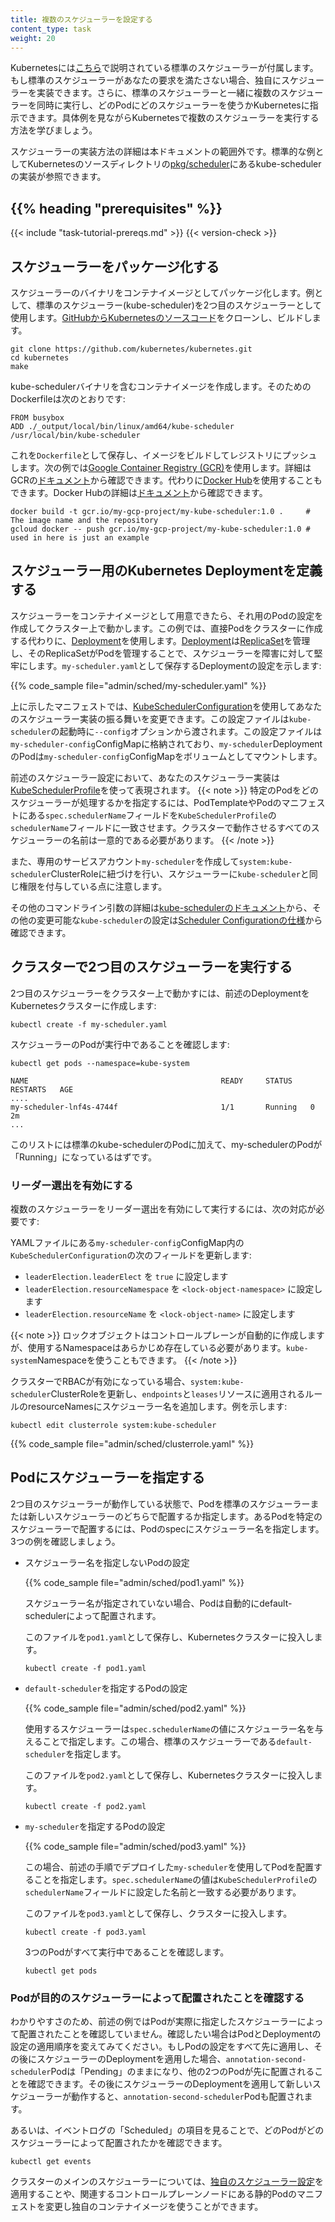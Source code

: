 ```yaml
---
title: 複数のスケジューラーを設定する
content_type: task
weight: 20
---
```


<!-- overview -->

Kubernetesには[こちら](/docs/reference/command-line-tools-reference/kube-scheduler/)で説明されている標準のスケジューラーが付属します。もし標準のスケジューラーがあなたの要求を満たさない場合、独自にスケジューラーを実装できます。さらに、標準のスケジューラーと一緒に複数のスケジューラーを同時に実行し、どのPodにどのスケジューラーを使うかKubernetesに指示できます。具体例を見ながらKubernetesで複数のスケジューラーを実行する方法を学びましょう。

スケジューラーの実装方法の詳細は本ドキュメントの範囲外です。標準的な例としてKubernetesのソースディレクトリの[pkg/scheduler](https://github.com/kubernetes/kubernetes/tree/master/pkg/scheduler)にあるkube-schedulerの実装が参照できます。

## {{% heading "prerequisites" %}}

{{< include "task-tutorial-prereqs.md" >}} {{< version-check >}}

<!-- steps -->

## スケジューラーをパッケージ化する

スケジューラーのバイナリをコンテナイメージとしてパッケージ化します。例として、標準のスケジューラー(kube-scheduler)を2つ目のスケジューラーとして使用します。[GitHubからKubernetesのソースコード](https://github.com/kubernetes/kubernetes)をクローンし、ビルドします。

```shell
git clone https://github.com/kubernetes/kubernetes.git
cd kubernetes
make
```

kube-schedulerバイナリを含むコンテナイメージを作成します。そのためのDockerfileは次のとおりです:

```docker
FROM busybox
ADD ./_output/local/bin/linux/amd64/kube-scheduler /usr/local/bin/kube-scheduler
```

これを`Dockerfile`として保存し、イメージをビルドしてレジストリにプッシュします。次の例では[Google Container Registry (GCR)](https://cloud.google.com/container-registry/)を使用します。詳細はGCRの[ドキュメント](https://cloud.google.com/container-registry/docs/)から確認できます。代わりに[Docker Hub](https://hub.docker.com/search?q=)を使用することもできます。Docker Hubの詳細は[ドキュメント](https://docs.docker.com/docker-hub/repos/create/#create-a-repository)から確認できます。

```shell
docker build -t gcr.io/my-gcp-project/my-kube-scheduler:1.0 .     # The image name and the repository
gcloud docker -- push gcr.io/my-gcp-project/my-kube-scheduler:1.0 # used in here is just an example
```

## スケジューラー用のKubernetes Deploymentを定義する

スケジューラーをコンテナイメージとして用意できたら、それ用のPodの設定を作成してクラスター上で動かします。この例では、直接Podをクラスターに作成する代わりに、[Deployment](/ja/docs/concepts/workloads/controllers/deployment/)を使用します。[Deployment](/ja/docs/concepts/workloads/controllers/deployment/)は[ReplicaSet](/ja/docs/concepts/workloads/controllers/replicaset/)を管理し、そのReplicaSetがPodを管理することで、スケジューラーを障害に対して堅牢にします。`my-scheduler.yaml`として保存するDeploymentの設定を示します:

{{% code_sample file="admin/sched/my-scheduler.yaml" %}}

上に示したマニフェストでは、[KubeSchedulerConfiguration](/ja/docs/reference/scheduling/config/)を使用してあなたのスケジューラー実装の振る舞いを変更できます。この設定ファイルは`kube-scheduler`の起動時に`--config`オプションから渡されます。この設定ファイルは`my-scheduler-config`ConfigMapに格納されており、`my-scheduler`DeploymentのPodは`my-scheduler-config`ConfigMapをボリュームとしてマウントします。

前述のスケジューラー設定において、あなたのスケジューラー実装は[KubeSchedulerProfile](/docs/reference/config-api/kube-scheduler-config.v1/#kubescheduler-config-k8s-io-v1-KubeSchedulerProfile)を使って表現されます。
{{< note >}}
特定のPodをどのスケジューラーが処理するかを指定するには、PodTemplateやPodのマニフェストにある`spec.schedulerName`フィールドを`KubeSchedulerProfile`の`schedulerName`フィールドに一致させます。クラスターで動作させるすべてのスケジューラーの名前は一意的である必要があります。
{{< /note >}}

また、専用のサービスアカウント`my-scheduler`を作成して`system:kube-scheduler`ClusterRoleに紐づけを行い、スケジューラーに`kube-scheduler`と同じ権限を付与している点に注意します。

その他のコマンドライン引数の詳細は[kube-schedulerのドキュメント](/docs/reference/command-line-tools-reference/kube-scheduler/)から、その他の変更可能な`kube-scheduler`の設定は[Scheduler Configurationの仕様](/docs/reference/config-api/kube-scheduler-config.v1/)から確認できます。

## クラスターで2つ目のスケジューラーを実行する

2つ目のスケジューラーをクラスター上で動かすには、前述のDeploymentをKubernetesクラスターに作成します:

```shell
kubectl create -f my-scheduler.yaml
```

スケジューラーのPodが実行中であることを確認します:

```shell
kubectl get pods --namespace=kube-system
```

```
NAME                                           READY     STATUS    RESTARTS   AGE
....
my-scheduler-lnf4s-4744f                       1/1       Running   0          2m
...
```

このリストには標準のkube-schedulerのPodに加えて、my-schedulerのPodが「Running」になっているはずです。

### リーダー選出を有効にする

複数のスケジューラーをリーダー選出を有効にして実行するには、次の対応が必要です:

YAMLファイルにある`my-scheduler-config`ConfigMap内の`KubeSchedulerConfiguration`の次のフィールドを更新します:

* `leaderElection.leaderElect` を `true` に設定します
* `leaderElection.resourceNamespace` を `<lock-object-namespace>` に設定します
* `leaderElection.resourceName` を `<lock-object-name>` に設定します

{{< note >}}
ロックオブジェクトはコントロールプレーンが自動的に作成しますが、使用するNamespaceはあらかじめ存在している必要があります。`kube-system`Namespaceを使うこともできます。
{{< /note >}}

クラスターでRBACが有効になっている場合、`system:kube-scheduler`ClusterRoleを更新し、`endpoints`と`leases`リソースに適用されるルールのresourceNamesにスケジューラー名を追加します。例を示します:

```shell
kubectl edit clusterrole system:kube-scheduler
```

{{% code_sample file="admin/sched/clusterrole.yaml" %}}

## Podにスケジューラーを指定する

2つ目のスケジューラーが動作している状態で、Podを標準のスケジューラーまたは新しいスケジューラーのどちらで配置するか指定します。あるPodを特定のスケジューラーで配置するには、Podのspecにスケジューラー名を指定します。3つの例を確認しましょう。

- スケジューラー名を指定しないPodの設定

  {{% code_sample file="admin/sched/pod1.yaml" %}}

  スケジューラー名が指定されていない場合、Podは自動的にdefault-schedulerによって配置されます。

  このファイルを`pod1.yaml`として保存し、Kubernetesクラスターに投入します。

  ```shell
  kubectl create -f pod1.yaml
  ```

- `default-scheduler`を指定するPodの設定

  {{% code_sample file="admin/sched/pod2.yaml" %}}

  使用するスケジューラーは`spec.schedulerName`の値にスケジューラー名を与えることで指定します。この場合、標準のスケジューラーである`default-scheduler`を指定します。

  このファイルを`pod2.yaml`として保存し、Kubernetesクラスターに投入します。

  ```shell
  kubectl create -f pod2.yaml
  ```

- `my-scheduler`を指定するPodの設定

  {{% code_sample file="admin/sched/pod3.yaml" %}}

  この場合、前述の手順でデプロイした`my-scheduler`を使用してPodを配置することを指定します。`spec.schedulerName`の値は`KubeSchedulerProfile`の`schedulerName`フィールドに設定した名前と一致する必要があります。

  このファイルを`pod3.yaml`として保存し、クラスターに投入します。

  ```shell
  kubectl create -f pod3.yaml
  ```

  3つのPodがすべて実行中であることを確認します。

  ```shell
  kubectl get pods
  ```

<!-- discussion -->

### Podが目的のスケジューラーによって配置されたことを確認する

わかりやすさのため、前述の例ではPodが実際に指定したスケジューラーによって配置されたことを確認していません。確認したい場合はPodとDeploymentの設定の適用順序を変えてみてください。もしPodの設定をすべて先に適用し、その後にスケジューラーのDeploymentを適用した場合、`annotation-second-scheduler`Podは「Pending」のままになり、他の2つのPodが先に配置されることを確認できます。その後にスケジューラーのDeploymentを適用して新しいスケジューラーが動作すると、`annotation-second-scheduler`Podも配置されます。

あるいは、イベントログの「Scheduled」の項目を見ることで、どのPodがどのスケジューラーによって配置されたかを確認できます。

```shell
kubectl get events
```

クラスターのメインのスケジューラーについては、[独自のスケジューラー設定](/ja/docs/reference/scheduling/config/#multiple-profiles)を適用することや、関連するコントロールプレーンノードにある静的Podのマニフェストを変更し独自のコンテナイメージを使うことができます。
